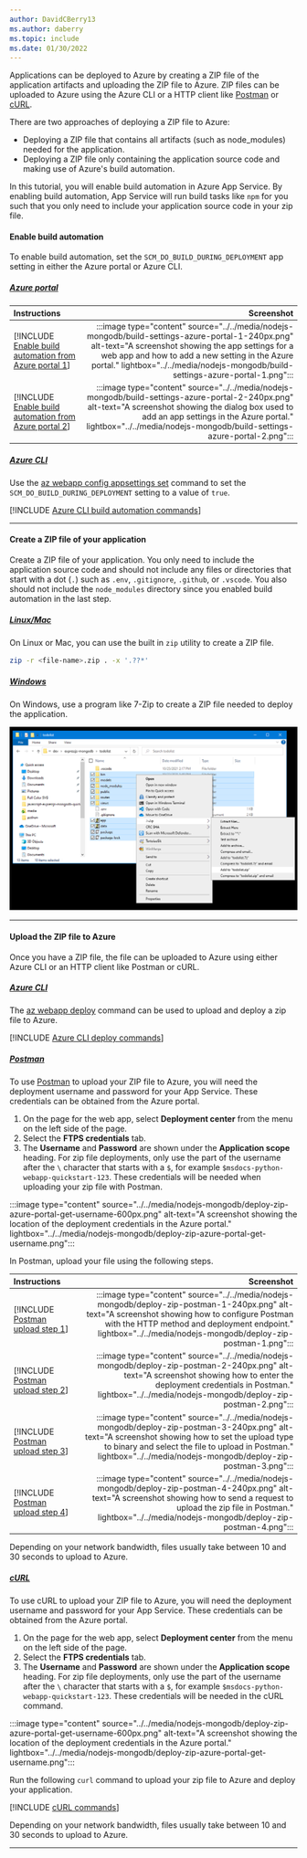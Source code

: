 ```yaml
---
author: DavidCBerry13
ms.author: daberry
ms.topic: include
ms.date: 01/30/2022
---
```

Applications can be deployed to Azure by creating a ZIP file of the application artifacts and uploading the ZIP file to Azure. ZIP files can be uploaded to Azure using the Azure CLI or a HTTP client like [Postman](https://www.postman.com/downloads/) or [cURL](https://curl.se/).

There are two approaches of deploying a ZIP file to Azure:

* Deploying a ZIP file that contains all artifacts (such as node_modules) needed for the application.
* Deploying a ZIP file only containing the application source code and making use of Azure's build automation.

In this tutorial, you will enable build automation in Azure App Service. By enabling build automation, App Service will run build tasks like `npm` for you such that you only need to include your application source code in your zip file.

#### Enable build automation

To enable build automation, set the `SCM_DO_BUILD_DURING_DEPLOYMENT` app setting in either the Azure portal or Azure CLI.

##### [Azure portal](#tab/deploy-instructions-azportal)

| Instructions    | Screenshot |
|:----------------|-----------:|
| [!INCLUDE [Enable build automation from Azure portal 1](<./build-settings-azure-portal-1.md>)] | :::image type="content" source="../../media/nodejs-mongodb/build-settings-azure-portal-1-240px.png" alt-text="A screenshot showing the app settings for a web app and how to add a new setting in the Azure portal." lightbox="../../media/nodejs-mongodb/build-settings-azure-portal-1.png"::: |
| [!INCLUDE [Enable build automation from Azure portal 2](<./build-settings-azure-portal-2.md>)] | :::image type="content" source="../../media/nodejs-mongodb/build-settings-azure-portal-2-240px.png" alt-text="A screenshot showing the dialog box used to add an app settings in the Azure portal." lightbox="../../media/nodejs-mongodb/build-settings-azure-portal-2.png"::: |

##### [Azure CLI](#tab/deploy-instructions-azcli)

Use the [az webapp config appsettings set](/cli/azure/webapp/config/appsettings#az-webapp-config-appsettings-set) command to set the `SCM_DO_BUILD_DURING_DEPLOYMENT` setting to a value of `true`.

[!INCLUDE [Azure CLI build automation commands](<./deploy-zip-build-settings.md>)]

---

#### Create a ZIP file of your application

Create a ZIP file of your application. You only need to include the application source code and should not include any files or directories that start with a dot (`.`) such as `.env`, `.gitignore`, `.github`, or `.vscode`. You also should not include the `node_modules` directory since you enabled build automation in the last step.

##### [Linux/Mac](#tab/deploy-zip-linux-mac)

On Linux or Mac, you can use the built in `zip` utility to create a ZIP file.

```bash
zip -r <file-name>.zip . -x '.??*'
```

##### [Windows](#tab/deploy-zip-windows)

On Windows, use a program like 7-Zip to create a ZIP file needed to deploy the application.

![A screenshot showing files being zipped into a ZIP file using 7-Zip.](../../media/nodejs-mongodb/deploy-zip-file-windows-1.png)

---

#### Upload the ZIP file to Azure

Once you have a ZIP file, the file can be uploaded to Azure using either Azure CLI or an HTTP client like Postman or cURL.

##### [Azure CLI](#tab/deploy-instructions--zip-azcli)

The [az webapp deploy](/cli/azure/webapp#az-webapp-deploy) command can be used to upload and deploy a zip file to Azure.

[!INCLUDE [Azure CLI deploy commands](<./deploy-zip-cli-commands.md>)]

##### [Postman](#tab/deploy-instructions--zip-postman)

To use [Postman](https://www.postman.com/downloads/) to upload your ZIP file to Azure, you will need the deployment username and password for your App Service. These credentials can be obtained from the Azure portal.

1. On the page for the web app, select **Deployment center** from the menu on the left side of the page.
1. Select the **FTPS credentials** tab.
1. The **Username** and **Password** are shown under the **Application scope** heading.  For zip file deployments, only use the part of the username after the `\` character that starts with a `$`, for example `$msdocs-python-webapp-quickstart-123`. These credentials will be needed when uploading your zip file with Postman.

:::image type="content" source="../../media/nodejs-mongodb/deploy-zip-azure-portal-get-username-600px.png" alt-text="A screenshot showing the location of the deployment credentials in the Azure portal." lightbox="../../media/nodejs-mongodb/deploy-zip-azure-portal-get-username.png":::

In Postman, upload your file using the following steps.

| Instructions    | Screenshot |
|:----------------|-----------:|
| [!INCLUDE [Postman upload step 1](<./deploy-zip-postman-1.md>)] | :::image type="content" source="../../media/nodejs-mongodb/deploy-zip-postman-1-240px.png" alt-text="A screenshot showing how to configure Postman with the HTTP method and deployment endpoint." lightbox="../../media/nodejs-mongodb/deploy-zip-postman-1.png"::: |
| [!INCLUDE [Postman upload step 2](<./deploy-zip-postman-2.md>)] | :::image type="content" source="../../media/nodejs-mongodb/deploy-zip-postman-2-240px.png" alt-text="A screenshot showing how to enter the deployment credentials in Postman." lightbox="../../media/nodejs-mongodb/deploy-zip-postman-2.png"::: |
| [!INCLUDE [Postman upload step 3](<./deploy-zip-postman-3.md>)] | :::image type="content" source="../../media/nodejs-mongodb/deploy-zip-postman-3-240px.png" alt-text="A screenshot showing how to set the upload type to binary and select the file to upload in Postman." lightbox="../../media/nodejs-mongodb/deploy-zip-postman-3.png"::: |
| [!INCLUDE [Postman upload step 4](<./deploy-zip-postman-4.md>)] | :::image type="content" source="../../media/nodejs-mongodb/deploy-zip-postman-4-240px.png" alt-text="A screenshot showing how to send a request to upload the zip file in Postman." lightbox="../../media/nodejs-mongodb/deploy-zip-postman-4.png"::: |

Depending on your network bandwidth, files usually take between 10 and 30 seconds to upload to Azure.

##### [cURL](#tab/deploy-instructions--zip-curl)

To use cURL to upload your ZIP file to Azure, you will need the deployment username and password for your App Service. These credentials can be obtained from the Azure portal.

1. On the page for the web app, select **Deployment center** from the menu on the left side of the page.
1. Select the **FTPS credentials** tab.
1. The **Username** and **Password** are shown under the **Application scope** heading.  For zip file deployments, only use the part of the username after the `\` character that starts with a `$`, for example `$msdocs-python-webapp-quickstart-123`. These credentials will be needed in the cURL command.

:::image type="content" source="../../media/nodejs-mongodb/deploy-zip-azure-portal-get-username-600px.png" alt-text="A screenshot showing the location of the deployment credentials in the Azure portal." lightbox="../../media/nodejs-mongodb/deploy-zip-azure-portal-get-username.png":::

Run the following `curl` command to upload your zip file to Azure and deploy your application.

[!INCLUDE [cURL commands](<./deploy-zip-curl-commands.md>)]

Depending on your network bandwidth, files usually take between 10 and 30 seconds to upload to Azure.

---
